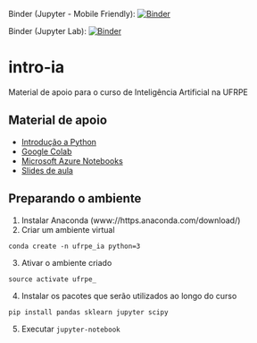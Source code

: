 Binder (Jupyter - Mobile Friendly): [![Binder](https://mybinder.org/badge_logo.svg)](https://mybinder.org/v2/gh/ufrpe-ensino/ia-aulas/master)

Binder (Jupyter Lab): [![Binder](https://mybinder.org/badge_logo.svg)](https://mybinder.org/v2/gh/ufrpe-ensino/ia-aulas/master?urlpath=lab/)

# intro-ia
Material de apoio para o curso de Inteligência Artificial na UFRPE

## Material de apoio
- [Introdução a Python](https://github.com/ufrpe-ic/intro-python)
- [Google Colab](https://colab.research.google.com/)
- [Microsoft Azure Notebooks](https://notebooks.azure.com/)
- [Slides de aula](https://drive.google.com/drive/folders/1Ll16D6uKZT52RgDHMqWr7bjVulj8jreR?usp=sharing)

## Preparando o ambiente

1. Instalar Anaconda (www://https.anaconda.com/download/)
2. Criar um ambiente virtual
```
conda create -n ufrpe_ia python=3
```
3. Ativar o ambiente criado
```
source activate ufrpe_
```
4. Instalar os pacotes que serão utilizados ao longo do curso
```
pip install pandas sklearn jupyter scipy
```
5. Executar  ```jupyter-notebook```
